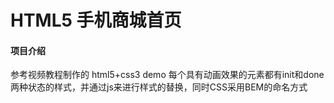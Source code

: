 # HTML5 手机商城首页

#### 项目介绍
参考视频教程制作的 html5+css3 demo
每个具有动画效果的元素都有init和done两种状态的样式，并通过js来进行样式的替换，同时CSS采用BEM的命名方式